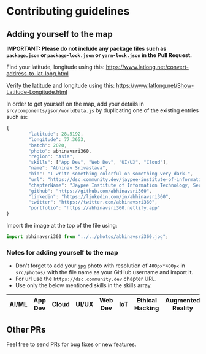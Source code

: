 # Contributing guidelines

## Adding yourself to the map

**IMPORTANT: Please do not include any package files such as `package.json` or `package-lock.json` or `yarn-lock.json` in the Pull Request.**

Find your latitude, longitude using this: https://www.latlong.net/convert-address-to-lat-long.html

Verify the latitude and longitude using this: https://www.latlong.net/Show-Latitude-Longitude.html

In order to get yourself on the map, add your details in `src/components/json/worldData.js` by duplicating one of the existing entries such as:

```JavaScript
{
        "latitude": 28.5192,
        "longitude": 77.3653,
        "batch": 2020,
        "photo": abhinavsri360,
        "region": "Asia",
        "skills": ["App Dev", "Web Dev", "UI/UX", "Cloud"],
        "name": "Abhinav Srivastava",
        "bio": "I write something colorful on something very dark.",
        "url": "https://dsc.community.dev/jaypee-institute-of-information-technology-sec-128",
        "chapterName": "Jaypee Institute of Information Technology, Sec - 128",
        "github": "https://github.com/abhinavsri360",
        "linkedin": "https://linkedin.com/in/abhinavsri360",
        "twitter": "https://twitter.com/abhinavsri360",
        "portfolio": "https://abhinavsri360.netlify.app"
}
```

Import the image at the top of the file using:

```JavaScript
import abhinavsri360 from "../../photos/abhinavsri360.jpg";
```

### Notes for adding yourself to the map

- Don't forget to add your `jpg` photo with resolution of `400px*400px` in `src/photos/` with the file name as your GitHub username and import it.
- For url use the `https://dsc.community.dev` chapter URL.
- Use only the below mentioned skills in the skills array.

| AI/ML | App Dev | Cloud | UI/UX | Web Dev | IoT | Ethical Hacking | Augmented Reality | Salesforce | 
| ----- | ------- | ----- | ----- | ------- | --- | --------------- | ----------------- | ---------- |

## Other PRs

Feel free to send PRs for bug fixes or new features.
